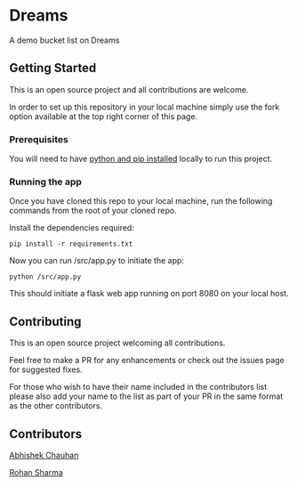 # Dreams

A demo bucket list on Dreams

## Getting Started

This is an open source project and all contributions are welcome.

In order to set up this repository in your local machine simply use the fork option available at the top right corner of this page.

### Prerequisites

You will need to have [python and pip installed](https://www.python.org/downloads/) locally to run this project.

### Running the app

Once you have cloned this repo to your local machine, run the following commands from the root of your cloned repo.

Install the dependencies required:

```
pip install -r requirements.txt
```

Now you can run /src/app.py to initiate the app:

```
python /src/app.py
```

This should initiate a flask web app running on port 8080 on your local host.


## Contributing

This is an open source project welcoming all contributions.

Feel free to make a PR for any enhancements or check out the issues page for suggested fixes.

For those who wish to have their name included in the contributors list please also add your name to the list as part of your PR in the same format as the other contributors.

## Contributors

[Abhishek Chauhan](https://github.com/abhi8953)

[Rohan Sharma](https://github.com/RhnSharma)